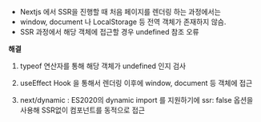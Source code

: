 - Nextjs 에서 SSR을 진행할 때 처음 페이지를 렌더링 하는 과정에서는 
- window, document 나 LocalStorage 등 전역 객체가 존재하지 않슴.
- SSR 과정에서 해당 객체에 접근할 경우 undefined 참조 오류

**해결**

1. typeof 연산자를 통해 해당 객체가 undefined 인지 검사

2. useEffect Hook 을 통해서 렌더링 이후에 window, document 등 객체에 접근

3. next/dynamic : ES2020의 dynamic import 를 지원하기에 ssr: false 옵션을 사용해 SSR없이 컴포넌트를 동적으로 접근